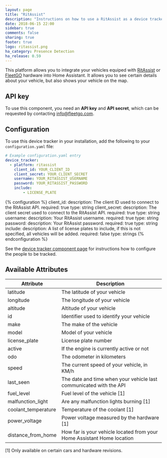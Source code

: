 ```yaml
---
layout: page
title: "RitAssist"
description: "Instructions on how to use a RitAssist as a device tracker."
date: 2018-06-15 22:00
sidebar: true
comments: false
sharing: true
footer: true
logo: ritassist.png
ha_category: Presence Detection
ha_release: 0.59
---
```



This platform allows you to integrate your vehicles equiped with [RitAssist](https://ritassist.nl/) or [FleetGO](https://fleetgo.com) hardware into Home Assistant. It allows you to see certain details about your vehicle, but also shows your vehicle on the map.

## API key
To use this component, you need an **API key** and **API secret**, which can be requested by contacting [info@fleetgo.com](mailto:info@fleetgo.com?subject=API%20Key).

## Configuration
To use this device tracker in your installation, add the following to your `configuration.yaml` file:

```yaml
# Example configuration.yaml entry
device_tracker:
  - platform: ritassist
    client_id: YOUR_CLIENT_ID
    client_secret: YOUR_CLIENT_SECRET
    username: YOUR_RITASSIST_USERNAME
    password: YOUR_RITASSIST_PASSWORD
    include:
        - LICENSE_PLATE
```

{% configuration %}
client_id:
  description: The client ID used to connect to the RitAssist API.
  required: true
  type: string
client_secret:
  description: The client secret used to connect to the RitAssist API.
  required: true
  type: string
username:
  description: Your RitAssist username.
  required: true
  type: string
password:
  description: Your RitAssist password.
  required: true
  type: string
include:
  description: A list of license plates to include, if this is not specified, all vehicles will be added.
  required: false
  type: strings
{% endconfiguration %}

See the [device tracker component page](/components/device_tracker/) for instructions how to configure the people to be tracked.

## Available Attributes

| Attribute | Description |
|---|---|
| latitude | The latitude of your vehicle |
| longitude | The longitude of your vehicle |
| altitude | Altitude of your vehicle |
| id | Identifier used to identify your vehicle |
| make | The make of the vehicle |
| model | Model of your vehicle |
| license_plate | License plate number |
| active | If the engine is currently active or not |
| odo | The odometer in kilometers |
| speed | The current speed of your vehicle, in KM/h |
| last_seen | The date and time when your vehicle last communicated with the API |
| fuel_level | Fuel level of the vehicle [1] |
| malfunction_light | Are any malfunction lights burning [1] |
| coolant_temperature | Temperature of the coolant [1] |
| power_voltage | Power voltage measured by the hardware [1] |
| distance_from_home |  How far is your vehicle located from your Home Assistant Home location |

[1] Only available on certain cars and hardware revisions.
